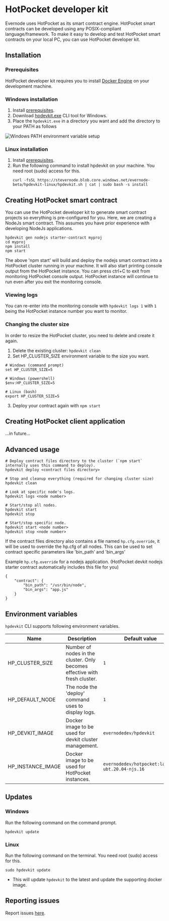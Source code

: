 # HotPocket developer kit
Evernode uses HotPocket as its smart contract engine. HotPocket smart contracts can be developed using any POSIX-compliant language/framework. To make it easy to develop and test HotPocket smart contracts on your local PC, you can use HotPocket developer kit.

## Installation

### Prerequisites
HotPocket developer kit requires you to install [Docker Engine](https://docs.docker.com/engine/install/) on your development machine.

### Windows installation
1. Install [prerequisites](#prerequisites).
2. Download [hpdevkit.exe](https://stevernode.blob.core.windows.net/evernode-beta/hpdevkit-windows/hpdevkit.exe) CLI tool for Windows.
3. Place the `hpdevkit.exe` in a directory you want and add the directory to your PATH as follows
<img alt="Windows PATH environment variable setup" src="https://user-images.githubusercontent.com/33562092/174452298-4771127c-247b-4cf6-8bcc-3fff00af08e1.png">

### Linux installation

1. Install [prerequisites](#prerequisites).
2. Run the following command to install hpdevkit on your machine. You need root (sudo) access for this.
    ```
    curl -fsSL https://stevernode.blob.core.windows.net/evernode-beta/hpdevkit-linux/hpdevkit.sh | cat | sudo bash -s install
    ```

## Creating HotPocket smart contract
You can use the HotPocket developer kit to generate smart contract projects so everything is pre-configured for you. Here, we are creating a NodeJs smart contract. This assumes you have prior experience with developing NodeJs applications.
```
hpdevkit gen nodejs starter-contract myproj
cd myproj
npm install
npm start
```
The above 'npm start' will build and deploy the nodejs smart contract into a HotPocket cluster running in your machine. It will also start printing console output from the HotPocket instance. You can press ctrl+C to exit from monitoring HotPocket console output. HotPocket instance will continue to run even after you exit the monitoring console.

### Viewing logs
You can re-enter into the monitoring console with `hpdevkit logs 1` with `1` being the HotPocket instance number you want to monitor.

### Changing the cluster size
In order to resize the HotPocket cluster, you need to delete and create it again.
1. Delete the existing cluster: `hpdevkit clean`
2. Set HP_CLUSTER_SIZE environment variable to the size you want.
```
# Windows (command prompt)
set HP_CLUSTER_SIZE=5

# Windows (powershell)
$env:HP_CLUSTER_SIZE=5

# Linux (bash)
export HP_CLUSTER_SIZE=5
```
3. Deploy your contract again with `npm start`

## Creating HotPocket client application
...in future...

## Advanced usage
```
# Deploy contract files directory to the cluster (`npm start` internally uses this command to deploy).
hpdevkit deploy <contract files directory>

# Stop and cleanup everything (required for changing cluster size)
hpdevkit clean

# Look at specific node's logs.
hpdevkit logs <node number>

# Start/stop all nodes.
hpdevkit start
hpdevkit stop

# Start/stop specific node.
hpdevkit start <node number>
hpdevkit stop <node number>
```

If the contract files directory also contains a file named `hp.cfg.override`, it will be used to override the hp.cfg of all nodes. This can be used to set contract specific parameters like 'bin_path' and 'bin_args'

Example `hp.cfg.override` for a nodejs application. (HotPocket devkit nodejs starter contract automatically includes this file for you)
```
{
    "contract": {
        "bin_path": "/usr/bin/node",
        "bin_args": "app.js"
    }
}
```

## Environment variables
`hpdevkit` CLI supports following environment variables.

| Name | Description | Default value |
| --- | --- | --- |
| HP_CLUSTER_SIZE | Number of nodes in the cluster. Only becomes effective with fresh cluster. | `1` |
| HP_DEFAULT_NODE | The node the 'deploy' command uses to display logs. | `1` |
| HP_DEVKIT_IMAGE | Docker image to be used for devkit cluster management. | `evernodedev/hpdevkit` |
| HP_INSTANCE_IMAGE | Docker image to be used for HotPocket instances. | `evernodedev/hotpocket:latest-ubt.20.04-njs.16` |

## Updates
### Windows
Run the following command on the command prompt.
```
hpdevkit update
```

### Linux
Run the following command on the terminal. You need root (sudo) access for this.
```
sudo hpdevkit update
```

- This will update `hpdevkit` to the latest and update the supporting docker image.

## Reporting issues
Report issues [here](https://github.com/HotPocketDev/evernode-sdk/issues).

